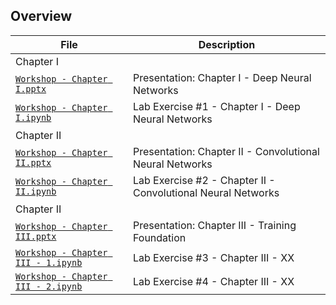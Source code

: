 ## Overview

|File       | Description|
|-----------|------------|
| Chapter I ||
| [`Workshop - Chapter I.pptx`](Deep%20Learning%20Design%20Patterns%20-%20Workshop%20-%20Chapter%20I.pptx) |Presentation: Chapter I - Deep Neural Networks  |
| [`Workshop - Chapter I.ipynb`](Deep%20Learning%20Design%20Patterns%20-%20Workshop%20-%20Chapter%20I.ipynb)|Lab Exercise #1 - Chapter I - Deep Neural Networks|
| Chapter II ||
| [`Workshop - Chapter II.pptx`](Deep%20Learning%20Design%20Patterns%20-%20Workshop%20-%20Chapter%20II.pptx) |Presentation: Chapter II - Convolutional Neural Networks  |
| [`Workshop - Chapter II.ipynb`]()|Lab Exercise #2 - Chapter II - Convolutional Neural Networks|
| Chapter II ||
| [`Workshop - Chapter III.pptx`](Deep%20Learning%20Design%20Patterns%20-%20Workshop%20-%20Chapter%20III.pptx) |Presentation: Chapter III - Training Foundation  || 
[`Workshop - Chapter III - 1.ipynb`](Deep%20Learning%20Design%20Patterns%20-%20Workshop%20-%20Chapter%20III%20-1.ipynb)|Lab Exercise #3 - Chapter III - XX| 
[`Workshop - Chapter III - 2.ipynb`](Deep%20Learning%20Design%20Patterns%20-%20Workshop%20-%20Chapter%20III%20-2.ipynb)|Lab Exercise #4 - Chapter III - XX|


